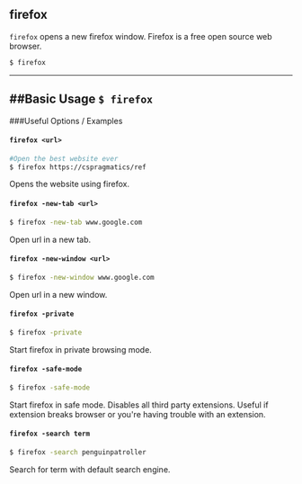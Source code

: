 firefox
---


`firefox` opens a new firefox window. Firefox is a free open source web browser.

~~~bash
$ firefox
~~~

---

##Basic Usage
`$ firefox`
---

###Useful Options / Examples


#### `firefox <url>`

~~~bash
#Open the best website ever
$ firefox https://cspragmatics/ref
~~~

Opens the website <url> using firefox.


#### `firefox -new-tab <url>`

~~~bash
$ firefox -new-tab www.google.com
~~~

Open url in a new tab.

#### `firefox -new-window <url>`

~~~bash
$ firefox -new-window www.google.com
~~~

Open url in a new window.

#### `firefox -private`

~~~bash
$ firefox -private
~~~

Start firefox in private browsing mode.

#### `firefox -safe-mode`

~~~bash
$ firefox -safe-mode
~~~

Start firefox in safe mode. Disables all third party extensions. Useful if extension breaks browser or you're having trouble with an extension.


#### `firefox -search term`

~~~bash
$ firefox -search penguinpatroller
~~~

Search for term with default search engine.

